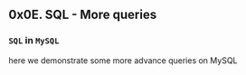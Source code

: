 ## 0x0E. SQL - More queries
### `SQL` in `MySQL`

here we demonstrate some more advance queries on MySQL
